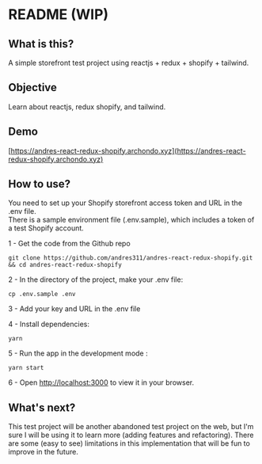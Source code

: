 # README (WIP)

## What is this?
A simple storefront test project using reactjs + redux + shopify + tailwind.

## Objective
Learn about reactjs, redux shopify, and tailwind. 

## Demo

[https://andres-react-redux-shopify.archondo.xyz](https://andres-react-redux-shopify.archondo.xyz)

## How to use?
You need to set up your Shopify storefront access token and URL in the .env file.\
There is a sample environment file (.env.sample), which includes a token of a test Shopify account.

1 - Get the code from the Github repo

```
git clone https://github.com/andres311/andres-react-redux-shopify.git && cd andres-react-redux-shopify
```

2 - In the directory of the project, make your .env file:

```
cp .env.sample .env
```

3 - Add your key and URL in the .env file

4 - Install dependencies:

```
yarn
```

5 - Run the app in the development mode :

```
yarn start
```

6 - Open [http://localhost:3000](http://localhost:3000) to view it in your browser.


## What's next?
This test project will be another abandoned test project on the web, but I'm sure I will be using it to learn more (adding features and refactoring). There are some (easy to see) limitations in this implementation that will be fun to improve in the future.
